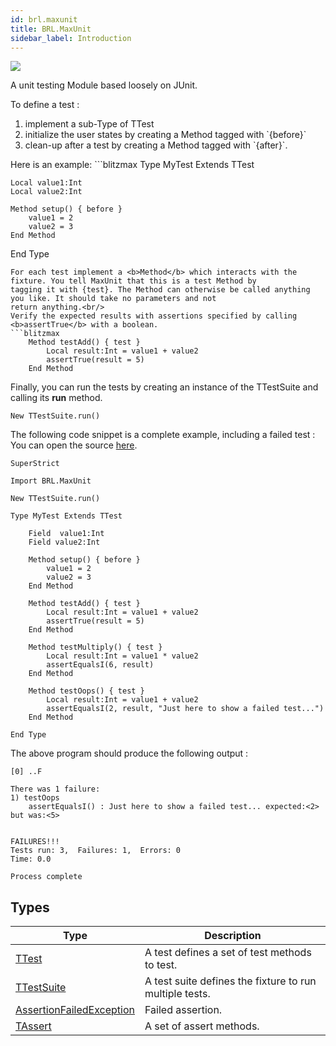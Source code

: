 ```yaml
---
id: brl.maxunit
title: BRL.MaxUnit
sidebar_label: Introduction
---
```



![](assets/logo.png)
<p>A unit testing Module based loosely on JUnit.</p>
To define a test :<br/>
<ol>
<li> implement a sub-Type of TTest</li>
<li> initialize the user states by creating a Method tagged with `{before}`</li>
<li> clean-up after a test by creating a Method tagged with `{after}`.</li>
</ol>
Here is an example:
```blitzmax
Type MyTest Extends TTest

	Local value1:Int
	Local value2:Int

	Method setup() { before }
		value1 = 2
		value2 = 3
	End Method

End Type
```
For each test implement a <b>Method</b> which interacts with the fixture. You tell MaxUnit that this is a test Method by
tagging it with {test}. The Method can otherwise be called anything you like. It should take no parameters and not
return anything.<br/>
Verify the expected results with assertions specified by calling <b>assertTrue</b> with a boolean.
```blitzmax
	Method testAdd() { test }
		Local result:Int = value1 + value2
		assertTrue(result = 5)
	End Method
```
Finally, you can run the tests by creating an instance of the TTestSuite and calling its <b>run</b> method.
```blitzmax
New TTestSuite.run()
```
The following code snippet is a complete example, including a failed test :<br/>
You can open the source <a href="example.bmx">here</a>.
```blitzmax
SuperStrict

Import BRL.MaxUnit

New TTestSuite.run()

Type MyTest Extends TTest

	Field  value1:Int
	Field value2:Int

	Method setup() { before }
		value1 = 2
		value2 = 3
	End Method

	Method testAdd() { test }
		Local result:Int = value1 + value2
		assertTrue(result = 5)
	End Method
	
	Method testMultiply() { test }
		Local result:Int = value1 * value2
		assertEqualsI(6, result)
	End Method

	Method testOops() { test }
		Local result:Int = value1 + value2
		assertEqualsI(2, result, "Just here to show a failed test...")
	End Method

End Type
```
The above program should produce the following output :
```
[0] ..F

There was 1 failure:
1) testOops
    assertEqualsI() : Just here to show a failed test... expected:<2> but was:<5>


FAILURES!!!
Tests run: 3,  Failures: 1,  Errors: 0
Time: 0.0

Process complete
```

## Types
| Type | Description |
|---|---|
| [TTest](../../brl/brl.maxunit/ttest) | A test defines a set of test methods to test. |
| [TTestSuite](../../brl/brl.maxunit/ttestsuite) | A test suite defines the fixture to run multiple tests. |
| [AssertionFailedException](../../brl/brl.maxunit/assertionfailedexception) | Failed assertion. |
| [TAssert](../../brl/brl.maxunit/tassert) | A set of assert methods. |

